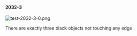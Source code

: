 #### 2032-3
![test-2032-3-0.png](https://github.com/lil-lab/nlvr/raw/master/nlvr/test/images/0/test-2032-3-0.png "test-2032-3-0.png")

There are exactly three black objects not touching any edge